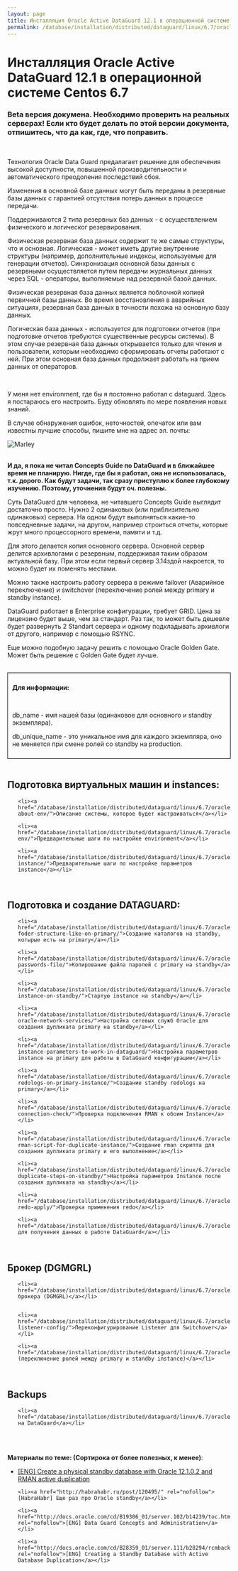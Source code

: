 ```yaml
---
layout: page
title: Инсталляция Oracle Active DataGuard 12.1 в операционной системе Centos 6.7
permalink: /database/installation/distributed/dataguard/linux/6.7/oracle/12.1/
---
```



# Инсталляция Oracle Active DataGuard 12.1 в операционной системе Centos 6.7

### Beta версия докумена. Необходимо проверить на реальных серверах! Если кто будет делать по этой версии документа, отпишитесь, что да как, где, что поправить.

<br/>


Технология Oracle Data Guard предалагает решение для обеспечения высокой доступности, повышенной производительности и автоматического преодоления последствий сбоя.

Изменения в основной базе данных могут быть переданы в резервные базы данных с гарантией отсутствия потерь данных в процессе передачи.


Поддерживаются 2 типа резервных баз данных - с осуществлением физического и логическог резервирования.

Физическая резервная база данных содержит те же самые структуры, что и основная. Логическая - может иметь другие внутренние структуры (например, дополнительные индексы, используемые для генерации отчетов). Синхронизация основной базы данных с резервными осуществляется путем передачи журнальных данных через SQL - операторы, выполняемые над резервной базой данных.

Физическая резервная база данных является поблочной копией первичной базы данных. Во время восстановления в аварийных ситуациях, резервная база данных в точности похожа на основную базу данных.

Логическая база данных - используется для подготовки отчетов (при подготовке отчетов требуются существенные ресурсы системы). В этом случае резервная база данных открывается только для чтения и пользователи, которым необходимо сформировать отчеты работают с ней. При этом основная база данных продолжает работать на прием данных от операторов.


<br/>

У меня нет environment, где бы я постоянно работал с dataguard. Здесь я постараюсь его настроить. Буду обновлять по мере появления новых знаний.

В случае обнаружения ошибок, неточностей, опечаток или вам известны лучшие способы, пишите мне на адрес эл. почты:


<div>
	<img src="http://img.fotografii.org/a3333333mail.gif" alt="Marley" border="0">
</div>


<br/>

**И да, я пока не читал Concepts Guide по DataGuard и в ближайшее время не планирую. Нигде, где бы я работал, она не использовалась, т.к. дорого. Как будут задачи, так сразу приступлю к более глубокому изучению.
Поэтому, уточнения будут оч. полезны.**


Суть DataGuard для человека, не читавшего Concepts Guide выглядит достаточно просто. Нужно 2 одинаковых (или приблизительно одинаковых) сервера. На одном будут выполняться какие-то повседневные задачи, на другом, например строиться отчеты, которые жрут много процессорного времени, памяти и т.д.

Для этого делается копия основного сервера. Основной сервер делится архивлогами с резервным, поддерживая таким образом актуальной базу. При этом если первый сервер 3.14здой накроется, то можно будет их поменять местами.

Можно также настроить работу сервера в режиме failover (Аварийное переключение) и switchover (переключение ролей между primary и standby instance).


DataGuard работает в Enterprise конфигурации, требует GRID. Цена за лицензию будет выше, чем за стандарт. Раз так, то может быть дешевле будет развернуть 2 Standart сервера и одному подкладывать архивлоги от другого, например с помощью RSYNC.

Еще можно подобную задачу решить с помощью Oracle Golden Gate. Может быть решение с Golden Gate будет лучше.


<br/>

<div style="padding:10px; border:thin solid black;">

<strong>Для информации:</strong>

<br/>

db_name - имя нашей базы (одинаковое для основного и standby экземпляра).  <br/>

db_unique_name - это уникальное имя для каждого экземпляра, оно не меняется при смене ролей со standby на production.


</div>


<br/>

## Подготовка виртуальных машин и instances:


<ul>

	<li><a href="/database/installation/distributed/dataguard/linux/6.7/oracle/12.1/info-about-env/">Описание системы, которое будет настраиваться</a></li>

	<li><a href="/database/installation/distributed/dataguard/linux/6.7/oracle/12.1/prepare-env/">Предварительные шаги по настройке environment</a></li>

	<li><a href="/database/installation/distributed/dataguard/linux/6.7/oracle/12.1/prepare-instance/">Предварительные шаги по настройке параметров instance</a></li>

</ul>



<br/>


## Подготовка и создание DATAGUARD:

<ul>

	<li><a href="/database/installation/distributed/dataguard/linux/6.7/oracle/12.1/create-foder-structure-like-on-primary/">Создание каталогов на standby, котырые есть на primary</a></li>

	<li><a href="/database/installation/distributed/dataguard/linux/6.7/oracle/12.1/copy-passwords-file/">Копирование файла паролей с primary на standby</a></li>

	<li><a href="/database/installation/distributed/dataguard/linux/6.7/oracle/12.1/startup-instance-on-standby/">Стартую instance на standby</a></li>

	<li><a href="/database/installation/distributed/dataguard/linux/6.7/oracle/12.1/setup-oracle-network-services/">Настройка сетевых служб Oracle для создания дупликата primary на standby</a></li>

	<li><a href="/database/installation/distributed/dataguard/linux/6.7/oracle/12.1/setup-instance-parameters-to-work-in-dataguard/">Настройка параметров instance на primary для работы в DataGuard конфигурации</a></li>

	<li><a href="/database/installation/distributed/dataguard/linux/6.7/oracle/12.1/standby-redologs-on-primary-instance/">Создание standby redologs на primary</a></li>

	<li><a href="/database/installation/distributed/dataguard/linux/6.7/oracle/12.1/rman-connection-check/">Проверка подключения RMAN к обоим Instance</a></li>

	<li><a href="/database/installation/distributed/dataguard/linux/6.7/oracle/12.1/run-rman-script-for-duplicate-instance/">Создание rman скрипта для создания дупликата primary и его выполнение</a></li>

	<li><a href="/database/installation/distributed/dataguard/linux/6.7/oracle/12.1/post-duplicate-steps-on-standby/">Настройка параметров Instance после создания дупликата на standby</a></li>

	<li><a href="/database/installation/distributed/dataguard/linux/6.7/oracle/12.1/check-redo-apply/">Проверка применения redo</a></li>

	<li><a href="/database/installation/distributed/dataguard/linux/6.7/oracle/12.1/queries/">Запросы для получения данных о работе DataGuard</a></li>

</ul>


<br/>

## Брокер (DGMGRL)

<ul>

	<li><a href="/database/installation/distributed/dataguard/linux/6.7/oracle/12.1/broker/setup/">Установка брокера (DGMGRL)</a></li>


	<li><a href="/database/installation/distributed/dataguard/linux/6.7/oracle/12.1/broker/switchover-listener-config/">Переконфигурирование Listener для Switchover</a></li>

	<li><a href="/database/installation/distributed/dataguard/linux/6.7/oracle/12.1/broker/switchover/">Switchover (переключение ролей между primary и standby instance)</a></li>

</ul>


<br/>

## Backups

<ul>

	<li><a href="/database/installation/distributed/dataguard/linux/6.7/oracle/12.1/backups/">BACKUPы на DataGuard</a></li>

</ul>


<br/>
<br/>

**Материалы по теме: (Сортирока от более полезных, к менее)**:


<ul>
	<li><a href="https://pierreforstmanndotcom.wordpress.com/2014/11/28/create-a-physical-standby-database-with-oracle-12-1-0-2-and-rman-active-duplication/" rel="nofollow">[ENG] Create a physical standby database with Oracle 12.1.0.2 and RMAN active duplication</a></li>

	<li><a href="http://habrahabr.ru/post/120495/" rel="nofollow">[HabraHabr] Еще раз про Oracle standby</a></li>

	<li><a href="http://docs.oracle.com/cd/B19306_01/server.102/b14239/toc.htm" rel="nofollow">[ENG] Data Guard Concepts and Administration</a></li>

	<li><a href="http://docs.oracle.com/cd/B28359_01/server.111/b28294/rcmbackp.htm" rel="nofollow">[ENG] Creating a Standby Database with Active Database Duplication</a></li>
</ul>

